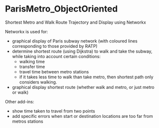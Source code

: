 # ParisMetro_ObjectOriented
Shortest Metro and Walk Route Trajectory and Display using Networkx

Networkx is used for:
- graphical display of Paris subway network (with coloured lines corresponding to those provided by RATP)
- determine shortest route (using Dijkstra) to walk and take the subway, while taking into account certain conditions: 
     - walking time
     - transfer time 
     - travel time between metro stations
     - if it takes less time to walk than take metro, then shortest path only considers walking.  
- graphical display shortest route (whether walk and metro, or just metro or walk)


Other add-ins:
- show time taken to travel from two points
- add specific errors when start or destination locations are too far from metros stations



